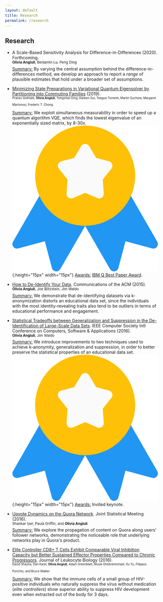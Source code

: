 ```yaml
---
layout: default
title: Research
permalink: /research
---
```

## Research

* A Scale-Based Sensitivity Analysis for Difference-in-Differences (2020). Forthcoming.  
<sup>**Olivia Angiuli**, Benjamin Lu, Peng Ding</sup>  
<u>Summary:</u> By varying the central assumption behind the difference-in-differences method, we develop an approach to report a _range_ of plausible estimates that hold under a broader set of assumptions.

* [Minimizing State Preparations in Variational Quantum Eigensolver by Partitioning into Commuting Families](https://arxiv.org/abs/1907.13623) (2019).  
<sup><sup>Pranav Gokhale, **Olivia Angiuli**, Yongshan Ding, Kaiwen Gui, Teague Tomesh, Martin Suchara, Margaret Martonosi, Frederic T. Chong</sup></sup>  
<u>Summary:</u> We exploit simultaneous measurability in order to speed up a quantum algorithm VQE, which finds the lowest eigenvalue of an exponentially sized matrix, by 8-30x.  
![](images/ribbon.png){:height="15px" width="15px"} <u>Awards:</u> [IBM Q Best Paper Award](https://www.ibm.com/blogs/research/2020/03/2019-ibmq-awards/).

* [How to De-Identify Your Data](https://queue.acm.org/detail.cfm?id=2838930). Communications of the ACM (2015).  
<sup>**Olivia Angiuli**, Joe Blitzstein, Jim Waldo</sup>  
<u>Summary:</u> We demonstrate that de-identifying datasets via k-anonymization distorts an educational data set, since the individuals with the most identity-revealing traits also tend to be outliers in terms of educational performance and engagement.

* [Statistical Tradeoffs between Generalization and Suppression in the De-Identification of Large-Scale Data Sets](https://ieeexplore.ieee.org/abstract/document/7552278/). IEEE Computer Society Intl Conference on Computers, Software & Applications (2016).  
<sup>**Olivia Angiuli**, Jim Waldo</sup>  
<u>Summary:</u> We introduce improvements to two techniques used to achieve k-anonymity, generalization and suppression, in order to better preserve the statistical properties of an educational data set.  
![](images/ribbon.png){:height="15px" width="15px"} <u>Awards:</u> Invited keynote.

* [Upvote Dynamics on the Quora Network](https://www.quora.com/q/quoradata/Upvote-Dynamics-on-the-Quora-Network). Joint Statistical Meeting (2016).  
<sup>Shankar Iyer, Paula Griffin, and **Olivia Angiuli**</sup>  
<u>Summary:</u> We explore the propagation of content on Quora along users' follower networks, demonstrating the noticeable role that underlying networks play in Quora's product.

* [Elite Controller CD8+ T Cells Exhibit Comparable Viral Inhibition Capacity but Better Sustained Effector Properties Compared to Chronic Progressors](https://www.ncbi.nlm.nih.gov/pubmed/27406996). Journal of Leukocyte Biology (2016).  
<sup><sup>David Shasha, Dan Karel, **Olivia Angiuli**, Adam Greenblatt, Musie Ghebremichael, Xu Yu, Filippos Porichis, and Bruce Walker</sup></sup>  
<u>Summary:</u> We show that the immune cells of a small group of HIV-positive individuals who naturally suppress the virus without medication (_elite controllers_) show superior ability to suppress HIV development even when extracted out of the body for 3 days.